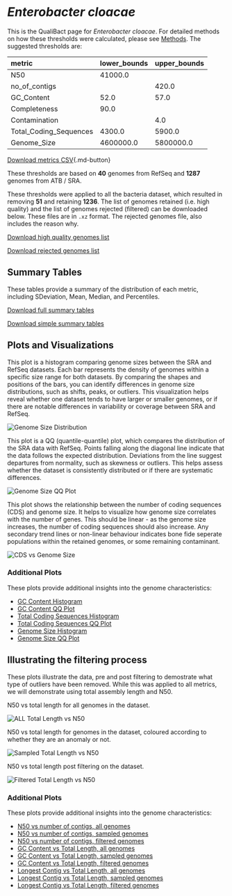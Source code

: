 # *Enterobacter cloacae*

This is the QualiBact page for *Enterobacter cloacae*. For detailed methods on how these thresholds were calculated, please see [Methods](../../methods.md).
The suggested thresholds are: 

| metric                 | lower_bounds   | upper_bounds   |
|:-----------------------|:---------------|:---------------|
| N50                    | 41000.0        |                |
| no_of_contigs          |                | 420.0          |
| GC_Content             | 52.0           | 57.0           |
| Completeness           | 90.0           |                |
| Contamination          |                | 4.0            |
| Total_Coding_Sequences | 4300.0         | 5900.0         |
| Genome_Size            | 4600000.0      | 5800000.0      |

[Download metrics CSV](Enterobacter_cloacae_metrics.csv){.md-button}


These thresholds are based on **40** genomes from RefSeq and **1287** genomes from ATB / SRA.

These thresholds were applied to all the bacteria dataset, which resulted in removing **51** and retaining **1236**.
The list of genomes retained (i.e. high quality) and the list of genomes rejected (filtered) can be downloaded below. These files are in `.xz` format. The rejected genomes file, also includes the reason why.

[Download high quality genomes list](Enterobacter_cloacae_high_quality_genomes.csv.xz)


[Download rejected genomes list](Enterobacter_cloacae_filtered_out_genomes.csv.xz)



## Summary Tables
These tables provide a summary of the distribution of each metric, including SDeviation, Mean, Median, and Percentiles.

[Download full summary tables](summary.csv)

[Download simple summary tables](selected_summary.csv)

## Plots and Visualizations

This plot is a histogram comparing genome sizes between the SRA and RefSeq datasets. Each bar represents the density of genomes within a specific size range for both datasets. By comparing the shapes and positions of the bars, you can identify differences in genome size distributions, such as shifts, peaks, or outliers. This visualization helps reveal whether one dataset tends to have larger or smaller genomes, or if there are notable differences in variability or coverage between SRA and RefSeq.

![Genome Size Distribution](Genome_Size_refseq_histogram_kde.png)

This plot is a QQ (quantile-quantile) plot, which compares the distribution of the SRA data with RefSeq. Points falling along the diagonal line indicate that the data follows the expected distribution. Deviations from the line suggest departures from normality, such as skewness or outliers. This helps assess whether the dataset is consistently distributed or if there are systematic differences.

![Genome Size QQ Plot](Genome_Size_refseq_qqplot.png)

This plot shows the relationship between the number of coding sequences (CDS) and genome size. It helps to visualize how genome size correlates with the number of genes. This should be linear - as the genome size increases, the number of coding sequences should also increase. Any secondary trend lines or non-linear behaviour indicates bone fide seperate populations within the retained genomes, or some remaining contaminant. 

![CDS vs Genome Size](Enterobacter_cloacae_CDS_vs_Genome_Size.png)

### Additional Plots

These plots provide additional insights into the genome characteristics:

- [GC Content Histogram](GC_Content_refseq_histogram_kde.png)
- [GC Content QQ Plot](GC_Content_refseq_qqplot.png)
- [Total Coding Sequences Histogram](Total_Coding_Sequences_refseq_histogram_kde.png)
- [Total Coding Sequences QQ Plot](Total_Coding_Sequences_refseq_qqplot.png)
- [Genome Size Histogram](Genome_Size_refseq_histogram_kde.png)
- [Genome Size QQ Plot](Genome_Size_refseq_qqplot.png)
## Illustrating the filtering process
These plots illustrate the data, pre and post filtering to demostrate what type of outliers have been removed. While this was applied to all metrics, we will demonstrate using total assembly length and N50.

N50 vs total length for all genomes in the dataset.

![ALL Total Length vs N50](Enterobacter_cloacae_all_total_length_N50.png)

N50 vs total length for genomes in the dataset, coloured according to whether they are an anomaly or not.

![Sampled Total Length vs N50](Enterobacter_cloacae_sample_total_length_N50.png)

N50 vs total length post filtering on the dataset.

![Filtered Total Length vs N50](Enterobacter_cloacae_filt_total_length_N50.png)

### Additional Plots

These plots provide additional insights into the genome characteristics:

- [N50 vs number of contigs, all genomes](Enterobacter_cloacae_all_N50_number.png)
- [N50 vs number of contigs, sampled genomes](Enterobacter_cloacae_sample_N50_number.png)
- [N50 vs number of contigs, filtered genomes](Enterobacter_cloacae_filt_N50_number.png)
- [GC Content vs Total Length, all genomes](Enterobacter_cloacae_all_total_length_GC_Content.png)
- [GC Content vs Total Length, sampled genomes](Enterobacter_cloacae_sample_total_length_GC_Content.png)
- [GC Content vs Total Length, filtered genomes](Enterobacter_cloacae_filt_total_length_GC_Content.png)
- [Longest Contig vs Total Length, all genomes](Enterobacter_cloacae_all_total_length_longest.png)
- [Longest Contig vs Total Length, sampled genomes](Enterobacter_cloacae_sample_total_length_longest.png)
- [Longest Contig vs Total Length, filtered genomes](Enterobacter_cloacae_filt_total_length_longest.png)
